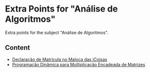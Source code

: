 # Extra Points for "Análise de Algoritmos"

Extra points for the subject "Análise de Algoritmos".

## Content

- [Declaração de Matrícula no Maloca das iCoisas](./Decl_Maloca_Eduardo_Henrique_Freire_Machado_2208_assinado.pdf)
- [Programação Dinâmica para Multiplicação Encadeada de Matrizes](./dynamic-programming)
